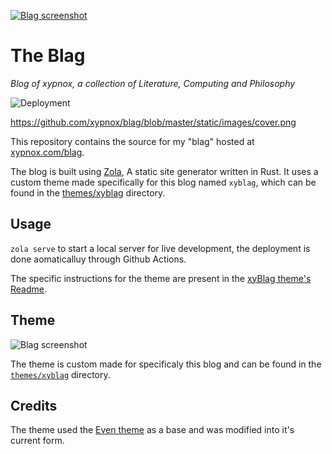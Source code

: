 [![Blag screenshot](https://github.com/xypnox/blag/blob/master/static/images/cover.png?raw=true)](https://www.xypnox.com/blag/)

# The Blag

_Blog of xypnox, a collection of Literature, Computing and Philosophy_

![Deployment](https://github.com/xypnox/blag/workflows/Deployment/badge.svg)

https://github.com/xypnox/blag/blob/master/static/images/cover.png

This repository contains the source for my "blag" hosted at [xypnox.com/blag](https://www.xypnox.com/blag/).

The blog is built using [Zola](https://www.getzola.org/), A static site generator written in Rust. It uses a custom theme made specifically for this blog named `xyblag`, which can be found in the [themes/xyblag](https://github.com/xypnox/blag/tree/master/themes/xyblag) directory.

## Usage

`zola serve` to start a local server for live development, the deployment is done aomaticalluy through Github Actions.

The specific instructions for the theme are present in the [xyBlag theme's Readme](https://github.com/xypnox/blag/blob/master/themes/xyblag/README.md).

## Theme

![Blag screenshot](https://github.com/xypnox/blag/blob/master/themes/xyblag/screenshot.png?raw=true)

The theme is custom made for specificaly this blog and can be found in the [`themes/xyblag`](https://github.com/xypnox/blag/tree/master/themes/xyblag) directory.

## Credits

The theme used the [Even theme](https://github.com/getzola/even) as a base and was modified into it's current form.
